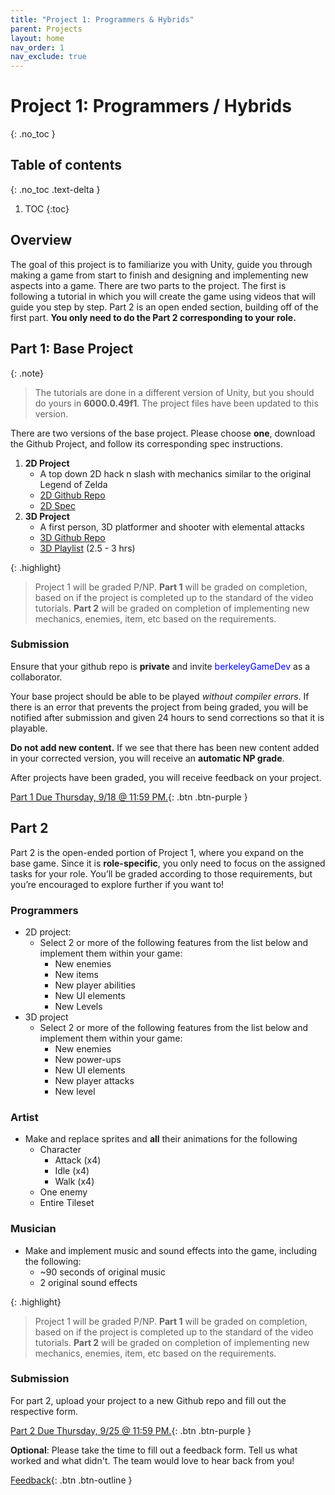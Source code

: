 ```yaml
---
title: "Project 1: Programmers & Hybrids"
parent: Projects
layout: home
nav_order: 1
nav_exclude: true
---
```


# Project 1: Programmers / Hybrids
{: .no_toc }

## Table of contents
{: .no_toc .text-delta }

1. TOC
{:toc}

## Overview
The goal of this project is to familiarize you with Unity, guide you through making a game from start to finish and designing and implementing new aspects into a game. There are two parts to the project. The first is following a tutorial in which you will create the game using videos that will guide you step by step. Part 2 is an open ended section, building off of the first part. **You only need to do the Part 2 corresponding to your role.**

## Part 1: Base Project

{: .note} 
> The tutorials are done in a different version of Unity, but you should do yours in **6000.0.49f1**. The project files have been updated to this version.

There are two versions of the base project. Please choose **one**, download the Github Project, and follow its corresponding spec instructions. 

1. **2D Project**
    * A top down 2D hack n slash with mechanics similar to the original Legend of Zelda
    * [2D Github Repo]
    * [2D Spec]
2. **3D Project**
    * A first person, 3D platformer and shooter with elemental attacks
    * [3D Github Repo]
    * [3D Playlist] (2.5 - 3 hrs)

{: .highlight}
> Project 1 will be graded P/NP. **Part 1** will be graded on completion, based on if the project is completed up to the standard of the video tutorials. **Part 2** will be graded on completion of implementing new mechanics, enemies, item, etc based on the requirements.

### Submission 

Ensure that your github repo is **private** and invite <span style="color:blue;">berkeleyGameDev</span> as a collaborator.

Your base project should be able to be played *without compiler errors*. If there is an error that prevents the project from being graded, you will be notified after submission and given 24 hours to send corrections so that it is playable. 

**Do not add new content.** If we see that there has been new content added in your corrected version, you will receive an **automatic NP grade**. 

After projects have been graded, you will receive feedback on your project. 

[Part 1 Due Thursday, 9/18 @ 11:59 PM.](https://tinyurl.com/gddf25proj1part1){: .btn .btn-purple }

## Part 2

Part 2 is the open-ended portion of Project 1, where you expand on the base game. Since it is **role-specific**, you only need to focus on the assigned tasks for your role. You’ll be graded according to those requirements, but you’re encouraged to explore further if you want to! 

### Programmers 
* 2D project:
    * Select 2 or more of the following features from the list below and implement them within your game:
        * New enemies
        * New items
        * New player abilities
        * New UI elements
        * New Levels
* 3D project
    * Select 2 or more of the following features from the list below and implement them within your game:
        * New enemies
        * New power-ups
        * New UI elements
        * New player attacks
        * New level

### Artist  
* Make and replace sprites and **all** their animations for the following
    * Character 
        * Attack (x4)
        * Idle (x4)
        * Walk (x4)
    * One enemy
    * Entire Tileset

### Musician  
* Make and implement music and sound effects into the game, including the following:
    * ~90 seconds of original music
    * 2 original sound effects

{: .highlight}
> Project 1 will be graded P/NP. **Part 1** will be graded on completion, based on if the project is completed up to the standard of the video tutorials. **Part 2** will be graded on completion of implementing new mechanics, enemies, item, etc based on the requirements.

### Submission 

For part 2, upload your project to a new Github repo and fill out the respective form.

[Part 2 Due Thursday, 9/25 @ 11:59 PM.](https://tinyurl.com/gddf25proj1part2){: .btn .btn-purple }

**Optional**: Please take the time to fill out a feedback form. Tell us what worked and what didn't. The team would love to hear back from you! 

[Feedback](https://tinyurl.com/gddf25proj1feedback ){: .btn .btn-outline }


[2D Github Repo]: https://github.com/berkeleyGamedev/Project-1-2D-2024.git
[2D Spec]: ../project1-2d-programmers/project1-2d.md
[3D Github Repo]: https://github.com/berkeleyGamedev/3DTutorialBase
[3D Playlist]: https://www.youtube.com/playlist?list=PLkTqf5DBzPsDQDTYorcX8RIcxzVC-sgO6
[Part 1 Submission]: https://docs.google.com/forms/d/e/1FAIpQLSdN4DVIbdaYsTTjlSQPwwuHfHpFo9nHWLLtRzWQ9AbPBiat-Q/viewform?usp=header
[Part 2 Submission]: https://docs.google.com/forms/d/e/1FAIpQLSfUiNQ-pmERcYHe4QbO-VoR8bDj9MQ3pkvVG_xiMyQoA1c5aQ/viewform?usp=header
